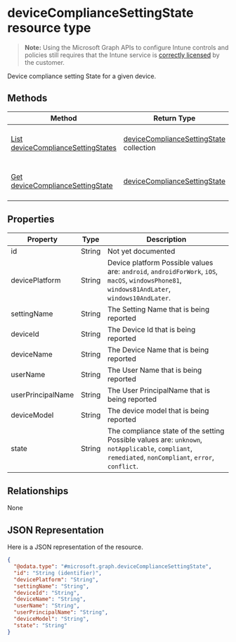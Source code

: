 ﻿# deviceComplianceSettingState resource type

> **Note:** Using the Microsoft Graph APIs to configure Intune controls and policies still requires that the Intune service is [correctly licensed](https://go.microsoft.com/fwlink/?linkid=839381) by the customer.

Device compliance setting State for a given device.
## Methods
|Method|Return Type|Description|
|---|---|---|
|[List deviceComplianceSettingStates](../api/intune_deviceconfig_devicecompliancesettingstate_list.md)|[deviceComplianceSettingState](../resources/intune_deviceconfig_devicecompliancesettingstate.md) collection|List properties and relationships of the [deviceComplianceSettingState](../resources/intune_deviceconfig_devicecompliancesettingstate.md) objects.|
|[Get deviceComplianceSettingState](../api/intune_deviceconfig_devicecompliancesettingstate_get.md)|[deviceComplianceSettingState](../resources/intune_deviceconfig_devicecompliancesettingstate.md)|Read properties and relationships of the [deviceComplianceSettingState](../resources/intune_deviceconfig_devicecompliancesettingstate.md) object.|

## Properties
|Property|Type|Description|
|---|---|---|
|id|String|Not yet documented|
|devicePlatform|String|Device platform Possible values are: `android`, `androidForWork`, `iOS`, `macOS`, `windowsPhone81`, `windows81AndLater`, `windows10AndLater`.|
|settingName|String|The Setting Name that is being reported|
|deviceId|String|The Device Id that is being reported|
|deviceName|String|The Device Name that is being reported|
|userName|String|The User Name that is being reported|
|userPrincipalName|String|The User PrincipalName that is being reported|
|deviceModel|String|The device model that is being reported|
|state|String|The compliance state of the setting Possible values are: `unknown`, `notApplicable`, `compliant`, `remediated`, `nonCompliant`, `error`, `conflict`.|

## Relationships
None
## JSON Representation
Here is a JSON representation of the resource.
<!-- {
  "blockType": "resource",
  "keyProperty": "id",
  "@odata.type": "microsoft.graph.deviceComplianceSettingState"
}
-->
```json
{
  "@odata.type": "#microsoft.graph.deviceComplianceSettingState",
  "id": "String (identifier)",
  "devicePlatform": "String",
  "settingName": "String",
  "deviceId": "String",
  "deviceName": "String",
  "userName": "String",
  "userPrincipalName": "String",
  "deviceModel": "String",
  "state": "String"
}
```



